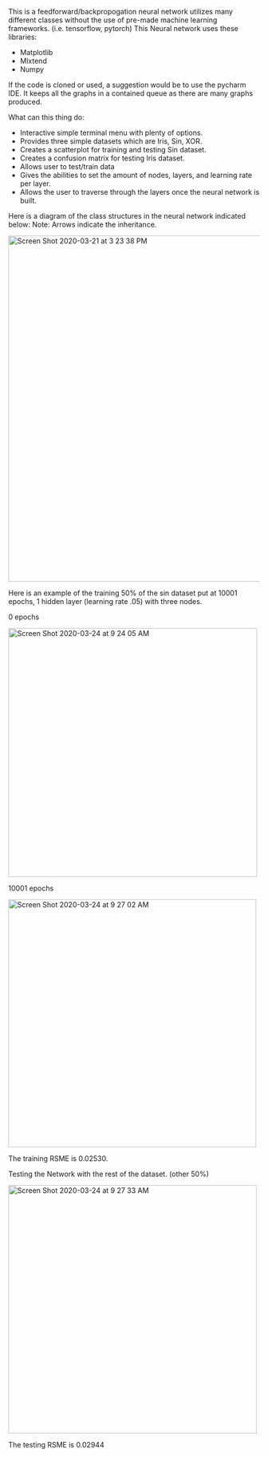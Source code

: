 This is a feedforward/backpropogation neural network utilizes many different classes without the use of pre-made machine learning frameworks. (i.e. tensorflow, pytorch) 
This Neural network uses these libraries:
- Matplotlib 
- Mlxtend
- Numpy

If the code is cloned or used, a suggestion would be to use the pycharm IDE. It keeps all the graphs in a contained queue as there are many graphs produced.

What can this thing do:

- Interactive simple terminal menu with plenty of options.
- Provides three simple datasets which are Iris, Sin, XOR.
- Creates a scatterplot for training and testing Sin dataset.
- Creates a confusion matrix for testing Iris dataset.
- Allows user to test/train data
- Gives the abilities to set the amount of nodes, layers, and learning rate per layer.
- Allows the user to traverse through the layers once the neural network is built.

Here is a diagram of the class structures in the neural network indicated below:
Note: Arrows indicate the inheritance.

<img width="694" alt="Screen Shot 2020-03-21 at 3 23 38 PM" src="https://user-images.githubusercontent.com/44282168/77237813-92276100-6b88-11ea-87df-e75cdfd74272.png">


Here is an example of the training 50% of the sin dataset put at 10001 epochs, 1 hidden layer (learning rate .05) with three nodes.


0 epochs

<img width="499" alt="Screen Shot 2020-03-24 at 9 24 05 AM" src="https://user-images.githubusercontent.com/44282168/77451363-cb8ee500-6db1-11ea-9298-5fe6f17b6404.png">



10001 epochs


<img width="497" alt="Screen Shot 2020-03-24 at 9 27 02 AM" src="https://user-images.githubusercontent.com/44282168/77451385-d21d5c80-6db1-11ea-941e-c16dc0139d3f.png">



The training RSME is 0.02530.

Testing the Network with the rest of the dataset. (other 50%)


<img width="498" alt="Screen Shot 2020-03-24 at 9 27 33 AM" src="https://user-images.githubusercontent.com/44282168/77451399-d8abd400-6db1-11ea-874c-5b5724078a0d.png">



The testing RSME is 0.02944


